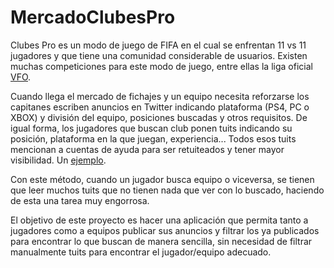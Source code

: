 # MercadoClubesPro
Clubes Pro es un modo de juego de FIFA en el cual se enfrentan 11 
vs 11 jugadores y que tiene una comunidad considerable de usuarios.
Existen muchas competiciones para este modo de juego, entre ellas 
la liga oficial [VFO](http://www.vfospain.com/psn/).

Cuando llega el mercado de fichajes y un equipo necesita reforzarse
los capitanes escriben anuncios en Twitter indicando plataforma
(PS4, PC o XBOX) y división del equipo, posiciones buscadas y otros
requisitos. De igual forma, los jugadores que buscan club ponen
tuits indicando su posición, plataforma en la que juegan,
experiencia... Todos esos tuits mencionan a cuentas de ayuda para
ser retuiteados y tener mayor visibilidad. Un [ejemplo](https://twitter.com/p3dr3tti_87/status/1425809287943761929).

Con este método, cuando un jugador busca equipo o viceversa, se
tienen que leer muchos tuits que no tienen nada que ver con lo
buscado, haciendo de esta una tarea muy engorrosa.

El objetivo de este proyecto es hacer una aplicación que permita 
tanto a jugadores como a equipos publicar sus anuncios y filtrar 
los ya publicados para encontrar lo que buscan de manera sencilla,
sin necesidad de filtrar manualmente tuits para encontrar el
jugador/equipo adecuado.

